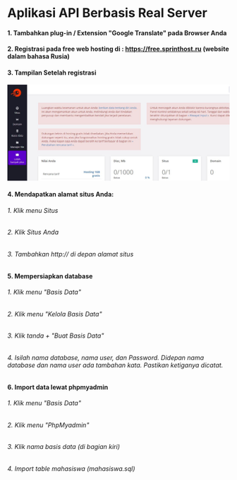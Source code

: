 # Aplikasi API Berbasis Real Server
#### 1. Tambahkan plug-in / Extension "Google Translate" pada Browser Anda
#### 2. Registrasi pada free web hosting di : https://free.sprinthost.ru (website dalam bahasa Rusia)
#### 3. Tampilan Setelah registrasi
![halaman awal](https://github.com/freddywicaksono/api_berbasis_server/blob/main/halaman_awal.JPG)
#### 4. Mendapatkan alamat situs Anda:
###### 1. Klik menu Situs
###### 2. Klik Situs Anda
###### 3. Tambahkan http:// di depan alamat situs
#### 5. Mempersiapkan database
###### 1. Klik menu "Basis Data"
###### 2. Klik menu "Kelola Basis Data"
###### 3. Klik tanda + "Buat Basis Data"
###### 4. Isilah nama database, nama user, dan Password. Didepan nama database dan nama user ada tambahan kata. Pastikan ketiganya dicatat.
#### 6. Import data lewat phpmyadmin
###### 1. Klik menu "Basis Data"
###### 2. Klik menu "PhpMyadmin"
###### 3. Klik nama basis data (di bagian kiri)
###### 4. Import table mahasiswa (mahasiswa.sql)
